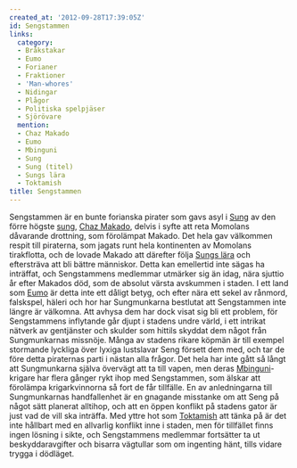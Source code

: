 ```yaml
---
created_at: '2012-09-28T17:39:05Z'
id: Sengstammen
links:
  category:
  - Bråkstakar
  - Eumo
  - Forianer
  - Fraktioner
  - 'Man-whores'
  - Nidingar
  - Plågor
  - Politiska spelpjäser
  - Sjörövare
  mention:
  - Chaz Makado
  - Eumo
  - Mbinguni
  - Sung
  - Sung (titel)
  - Sungs lära
  - Toktamish
title: Sengstammen
---
```


Sengstammen är en bunte forianska pirater som gavs asyl i [Sung] av den förre högste [sung][1],
[Chaz Makado], delvis i syfte att reta Momolans dåvarande drottning, som förolämpat Makado. Det hela
gav välkommen respit till piraterna, som jagats runt hela kontinenten av Momolans tirakflotta, och
de lovade Makado att därefter följa [Sungs lära] och eftersträva att bli bättre människor. Detta kan
emellertid inte sägas ha inträffat, och Sengstammens medlemmar utmärker sig än idag, nära sjuttio år
efter Makados död, som de absolut värsta avskummen i staden. I ett land som [Eumo] är detta inte ett
dåligt betyg, och efter nära ett sekel av rånmord, falskspel, häleri och hor har Sungmunkarna
bestlutat att Sengstammen inte längre är välkomna. Att avhysa dem har dock visat sig bli ett
problem, för Sengstammens inflytande går djupt i stadens undre värld, i ett intrikat nätverk av
gentjänster och skulder som hittils skyddat dem något från Sungmunkarnas missnöje. Många av stadens
rikare köpmän är till exempel stormande lyckliga över lyxiga lustslavar Seng försett dem med, och
tar de före detta piraternas parti i nästan alla frågor. Det hela har inte gått så långt att
Sungmunkarna själva övervägt att ta till vapen, men deras [Mbinguni]-krigare har flera gånger rykt
ihop med Sengstammen, som älskar att förolämpa krigarkvinnorna så fort de får tillfälle. En av
anledningarna till Sungmunkarnas handfallenhet är en gnagande misstanke om att Seng på något sätt
planerat alltihop, och att en öppen konflikt på stadens gator är just vad de vill ska inträffa. Med
yttre hot som [Toktamish] att tänka på är det inte hållbart med en allvarlig konflikt inne i staden,
men för tillfället finns ingen lösning i sikte, och Sengstammens medlemmar fortsätter ta ut
beskyddaravgifter och bisarra vägtullar som om ingenting hänt, tills vidare trygga i dödläget.

  [Sung]: Sung
  [1]: Sung_titel
  [Chaz Makado]: Chaz_Makado
  [Sungs lära]: Sungs_lära
  [Eumo]: Eumo
  [Mbinguni]: Mbinguni
  [Toktamish]: Toktamish